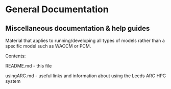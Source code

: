 # General Documentation
## Miscellaneous documentation &amp; help guides

Material that applies to running/developing all types of models rather than a specific model such as WACCM or PCM.

Contents:

README.md - this file

usingARC.md - useful links and information about using the Leeds ARC HPC system
